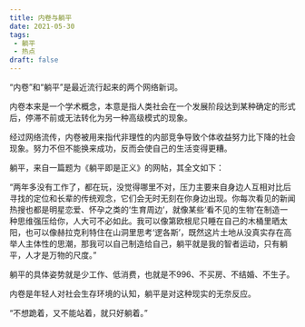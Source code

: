```yaml
---
title: 内卷与躺平
date: 2021-05-30
tags: 
 - 躺平
 - 热点
draft: false
---
```


“内卷”和“躺平”是最近流行起来的两个网络新词。

内卷本来是一个学术概念，本意是指人类社会在一个发展阶段达到某种确定的形式后，停滞不前或无法转化为另一种高级模式的现象。

经过网络流传，内卷被用来指代非理性的内部竞争导致个体收益努力比下降的社会现象。努力不但不能换来成功，反而会使自己的生活变得更糟。

躺平，来自一篇题为《躺平即是正义》的网帖，其全文如下：

“两年多没有工作了，都在玩，没觉得哪里不对，压力主要来自身边人互相对比后寻找的定位和长辈的传统观念，它们会无时无刻在你身边出现。你每次看见的新闻热搜也都是明星恋爱、怀孕之类的‘生育周边’，就像某些‘看不见的生物’在制造一种思维强压给你，人大可不必如此。我可以像第欧根尼只睡在自己的木桶里晒太阳，也可以像赫拉克利特住在山洞里思考‘逻各斯’，既然这片土地从没真实存在高举人主体性的思潮，那我可以自己制造给自己，躺平就是我的智者运动，只有躺平，人才是万物的尺度。”

躺平的具体姿势就是少工作、低消费，也就是不996、不买房、不结婚、不生子。

内卷是年轻人对社会生存环境的认知，躺平是对这种现实的无奈反应。

“不想跪着，又不能站着，就只好躺着。”